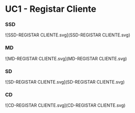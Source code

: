 # UC1 - Registar Cliente

### SSD
![SSD-REGISTAR CLIENTE.svg](SSD-REGISTAR CLIENTE.svg)

### MD
![MD-REGISTAR CLIENTE.svg](MD-REGISTAR CLIENTE.svg)

### SD
![SD-REGISTAR CLIENTE.svg](SD-REGISTAR CLIENTE.svg)

### CD
![CD-REGISTAR CLIENTE.svg](CD-REGISTAR CLIENTE.svg)
